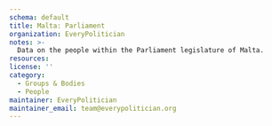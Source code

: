 ```yaml
---
schema: default
title: Malta: Parliament
organization: EveryPolitician
notes: >-
  Data on the people within the Parliament legislature of Malta.
resources:
license: ''
category:
  - Groups & Bodies
  - People
maintainer: EveryPolitician
maintainer_email: team@everypolitician.org
---
```


